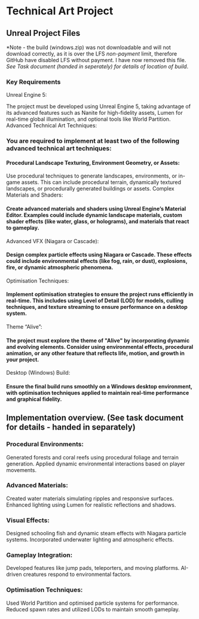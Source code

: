 # Technical Art Project

## Unreal Project Files 

*Note - the build (windows.zip) was not downloadable and will not download correctly, as it is over the LFS *non-payment* limit, therefore GitHub have disabled LFS without payment. I have now removed this file. 
*See Task document (handed in seperately) for details of location of build*.

### Key Requirements
Unreal Engine 5:

The project must be developed using Unreal Engine 5, taking advantage of its advanced features such as Nanite for high-fidelity assets, Lumen for real-time global illumination, and optional tools like World Partition.
Advanced Technical Art Techniques:

### You are required to implement at least two of the following advanced technical art techniques:
#### Procedural Landscape Texturing, Environment Geometry, or Assets:
Use procedural techniques to generate landscapes, environments, or in-game assets. This can include procedural terrain, dynamically textured landscapes, or procedurally generated buildings or assets.
Complex Materials and Shaders:
#### Create advanced materials and shaders using Unreal Engine’s Material Editor. Examples could include dynamic landscape materials, custom shader effects (like water, glass, or holograms), and materials that react to gameplay.
Advanced VFX (Niagara or Cascade):
#### Design complex particle effects using Niagara or Cascade. These effects could include environmental effects (like fog, rain, or dust), explosions, fire, or dynamic atmospheric phenomena.
Optimisation Techniques:
#### Implement optimisation strategies to ensure the project runs efficiently in real-time. This includes using Level of Detail (LOD) for models, culling techniques, and texture streaming to ensure performance on a desktop system.
Theme “Alive”:

#### The project must explore the theme of "Alive" by incorporating dynamic and evolving elements. Consider using environmental effects, procedural animation, or any other feature that reflects life, motion, and growth in your project.
Desktop (Windows) Build:

#### Ensure the final build runs smoothly on a Windows desktop environment, with optimisation techniques applied to maintain real-time performance and graphical fidelity.


## Implementation overview. (See task document for details - handed in separately) 

### Procedural Environments:

Generated forests and coral reefs using procedural foliage and terrain generation.
Applied dynamic environmental interactions based on player movements.

### Advanced Materials:

Created water materials simulating ripples and responsive surfaces.
Enhanced lighting using Lumen for realistic reflections and shadows.

### Visual Effects:

Designed schooling fish and dynamic steam effects with Niagara particle systems.
Incorporated underwater lighting and atmospheric effects.

### Gameplay Integration:

Developed features like jump pads, teleporters, and moving platforms.
AI-driven creatures respond to environmental factors.

### Optimisation Techniques:

Used World Partition and optimised particle systems for performance.
Reduced spawn rates and utilized LODs to maintain smooth gameplay.
